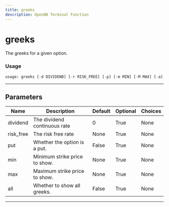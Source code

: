 ```yaml
---
title: greeks
description: OpenBB Terminal Function
---
```


# greeks

The greeks for a given option.

### Usage

```python
usage: greeks [-d DIVIDEND] [-r RISK_FREE] [-p] [-m MIN] [-M MAX] [-a]
```

---

## Parameters

| Name | Description | Default | Optional | Choices |
| ---- | ----------- | ------- | -------- | ------- |
| dividend | The dividend continuous rate | 0 | True | None |
| risk_free | The risk free rate | None | True | None |
| put | Whether the option is a put. | False | True | None |
| min | Minimum strike price to show. | None | True | None |
| max | Maximum strike price to show. | None | True | None |
| all | Whether to show all greeks. | False | True | None |
---

